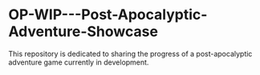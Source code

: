 # OP-WIP---Post-Apocalyptic-Adventure-Showcase
This repository is dedicated to sharing the progress of a post-apocalyptic adventure game currently in development.
